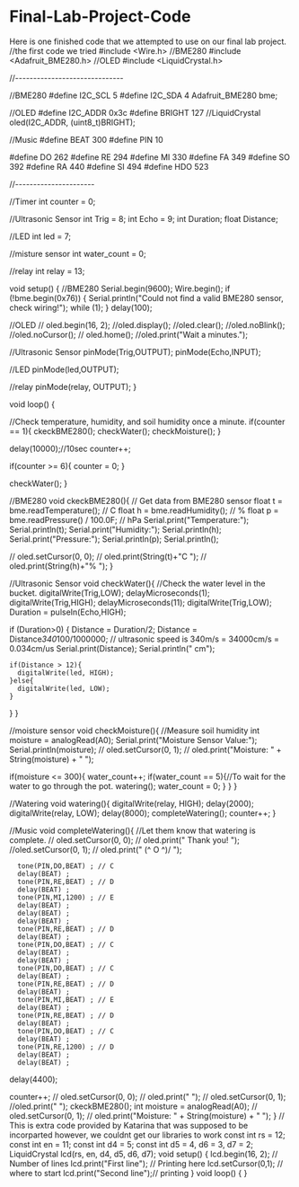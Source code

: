 # Final-Lab-Project-Code
Here is one finished code that we attempted to use on our final lab project.
//the first code we tried 
#include <Wire.h>
//BME280
#include <Adafruit_BME280.h>
//OLED
#include <LiquidCrystal.h>

//------------------------------

//BME280
#define I2C_SCL 5
#define I2C_SDA 4
Adafruit_BME280 bme;

//OLED
#define I2C_ADDR 0x3c
#define BRIGHT 127
//LiquidCrystal oled(I2C_ADDR, (uint8_t)BRIGHT);

//Music
#define BEAT 300
#define PIN 10

#define DO 262
#define RE 294
#define MI 330
#define FA 349
#define SO 392
#define RA 440
#define SI 494
#define HDO 523

//----------------------

//Timer
int counter = 0;

//Ultrasonic Sensor
int Trig = 8;
int Echo = 9;
int Duration;
float Distance;

//LED
int led = 7;

//misture sensor
int water_count = 0;

//relay
int relay = 13;

void setup() {
  //BME280
  Serial.begin(9600);
  Wire.begin();
  if (!bme.begin(0x76)) {
      Serial.println("Could not find a valid BME280 sensor, check wiring!");
      while (1);
  }
  delay(100);

  //OLED
 // oled.begin(16, 2);
  //oled.display();
  //oled.clear();
  //oled.noBlink();
  //oled.noCursor();
 // oled.home();
  //oled.print("Wait a minutes.");

  //Ultrasonic Sensor
  pinMode(Trig,OUTPUT);
  pinMode(Echo,INPUT);

  //LED
  pinMode(led,OUTPUT);

  //relay
  pinMode(relay, OUTPUT);
}

void loop() {
  
  //Check temperature, humidity, and soil humidity once a minute.
  if(counter == 1){
    ckeckBME280();
    checkWater();
    checkMoisture();
  }

  delay(10000);//10sec
  counter++;
  
  if(counter >= 6){
    counter = 0;
  }

  checkWater();
}

//BME280
void ckeckBME280(){
  // Get data from BME280 sensor
  float t = bme.readTemperature();       // C
  float h = bme.readHumidity();          // %
  float p = bme.readPressure() / 100.0F; // hPa
  Serial.print("Temperature:");
  Serial.println(t);
  Serial.print("Humidity:");
  Serial.println(h);
  Serial.print("Pressure:");
  Serial.println(p);
  Serial.println();

//  oled.setCursor(0, 0);
 // oled.print(String(t)+"C ");
 // oled.print(String(h)+"%    ");
}

//Ultrasonic Sensor
void checkWater(){
  //Check the water level in the bucket.
  digitalWrite(Trig,LOW);
  delayMicroseconds(1);
  digitalWrite(Trig,HIGH);
  delayMicroseconds(11);
  digitalWrite(Trig,LOW);
  Duration = pulseIn(Echo,HIGH);
  
  if (Duration>0) {
    Distance = Duration/2;
    Distance = Distance*340*100/1000000; // ultrasonic speed is 340m/s = 34000cm/s = 0.034cm/us 
    Serial.print(Distance);
    Serial.println(" cm");
    
    if(Distance > 12){
      digitalWrite(led, HIGH);
    }else{
      digitalWrite(led, LOW);
    }
    
  }
}

//moisture sensor
void checkMoisture(){
  //Measure soil humidity
  int moisture = analogRead(A0);
  Serial.print("Moisture Sensor Value:");
  Serial.println(moisture);
//  oled.setCursor(0, 1);
 // oled.print("Moisture: " + String(moisture) + "   ");
  
  if(moisture <= 300){
    water_count++;
    if(water_count == 5){//To wait for the water to go through the pot.
      watering();
      water_count = 0;
    }
  }
}


//Watering
void watering(){
  digitalWrite(relay, HIGH);
  delay(2000);
  digitalWrite(relay, LOW);
  delay(8000);
  completeWatering();
  counter++; 
}

//Music
void completeWatering(){
  //Let them know that watering is complete.
//  oled.setCursor(0, 0);
//  oled.print("   Thank you!   ");
  //oled.setCursor(0, 1);
 // oled.print("   (^ O ^)/     ");
  
      tone(PIN,DO,BEAT) ; // C
      delay(BEAT) ;
      tone(PIN,RE,BEAT) ; // D
      delay(BEAT) ;
      tone(PIN,MI,1200) ; // E
      delay(BEAT) ;
      delay(BEAT) ;
      delay(BEAT) ;
      tone(PIN,RE,BEAT) ; // D
      delay(BEAT) ;
      tone(PIN,DO,BEAT) ; // C
      delay(BEAT) ;
      delay(BEAT) ;
      tone(PIN,DO,BEAT) ; // C
      delay(BEAT) ;
      tone(PIN,RE,BEAT) ; // D
      delay(BEAT) ;
      tone(PIN,MI,BEAT) ; // E
      delay(BEAT) ;
      tone(PIN,RE,BEAT) ; // D
      delay(BEAT) ;
      tone(PIN,DO,BEAT) ; // C
      delay(BEAT) ;
      tone(PIN,RE,1200) ; // D
      delay(BEAT) ;
      delay(BEAT) ;
  delay(4400);
      
  counter++;
//  oled.setCursor(0, 0);
 // oled.print("                  ");
 // oled.setCursor(0, 1);
  //oled.print("                  ");
  ckeckBME280();
  int moisture = analogRead(A0);
 // oled.setCursor(0, 1);
 // oled.print("Moisture: " + String(moisture) + "   ");
}
// This is extra code provided by Katarina that was supposed to be incorparted however, we couldnt get our libraries to work
const int rs = 12;
const int en = 11;
const int d4 = 5;
const int d5 = 4, d6 = 3, d7 = 2;
LiquidCrystal lcd(rs, en, d4, d5, d6, d7);
void setup() {
  lcd.begin(16, 2);        // Number of lines
  lcd.print("First line"); // Printing here
  lcd.setCursor(0,1);      // where to start
  lcd.print("Second line");//  printing
}
void loop() {
}

